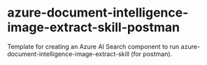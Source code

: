 # azure-document-intelligence-image-extract-skill-postman
Template for creating an Azure AI Search component to run azure-document-intelligence-image-extract-skill (for postman).
